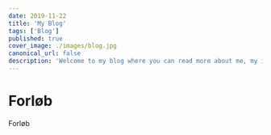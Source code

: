 ```yaml
---
date: 2019-11-22
title: 'My Blog'
tags: ['Blog']
published: true
cover_image: ./images/blog.jpg
canonical_url: false
description: 'Welcome to my blog where you can read more about me, my internship and what i did in my internship'
---
```


# Forløb

Forløb 
